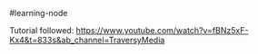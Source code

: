 #learning-node

Tutorial followed: https://www.youtube.com/watch?v=fBNz5xF-Kx4&t=833s&ab_channel=TraversyMedia